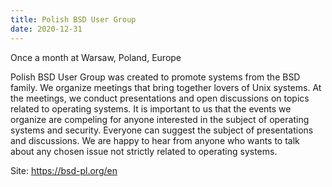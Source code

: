 ```yaml
---
title: Polish BSD User Group
date: 2020-12-31
---
```

Once a month at Warsaw, Poland, Europe

Polish BSD User Group was created to promote systems from the BSD family. We organize meetings that bring together lovers of Unix systems. At the meetings, we conduct presentations and open discussions on topics related to operating systems. It is important to us that the events we organize are compeling for anyone interested in the subject of operating systems and security. Everyone can suggest the subject of presentations and discussions. We are happy to hear from anyone who wants to talk about any chosen issue not strictly related to operating systems.

Site: https://bsd-pl.org/en

